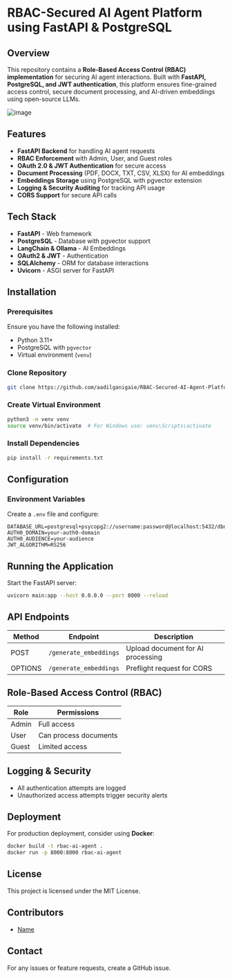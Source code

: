 # RBAC-Secured AI Agent Platform using FastAPI & PostgreSQL

## Overview
This repository contains a **Role-Based Access Control (RBAC) implementation** for securing AI agent interactions. Built with **FastAPI, PostgreSQL, and JWT authentication**, this platform ensures fine-grained access control, secure document processing, and AI-driven embeddings using open-source LLMs.

![image](https://github.com/user-attachments/assets/1b2de021-7522-414c-98b2-6e2fe230d2e9)


## Features
- **FastAPI Backend** for handling AI agent requests
- **RBAC Enforcement** with Admin, User, and Guest roles
- **OAuth 2.0 & JWT Authentication** for secure access
- **Document Processing** (PDF, DOCX, TXT, CSV, XLSX) for AI embeddings
- **Embeddings Storage** using PostgreSQL with pgvector extension
- **Logging & Security Auditing** for tracking API usage
- **CORS Support** for secure API calls

## Tech Stack
- **FastAPI** - Web framework
- **PostgreSQL** - Database with pgvector support
- **LangChain & Ollama** - AI Embeddings
- **OAuth2 & JWT** - Authentication
- **SQLAlchemy** - ORM for database interactions
- **Uvicorn** - ASGI server for FastAPI

## Installation
### Prerequisites
Ensure you have the following installed:
- Python 3.11+
- PostgreSQL with `pgvector`
- Virtual environment (`venv`)

### Clone Repository
```bash
git clone https://github.com/aadilganigaie/RBAC-Secured-AI-Agent-Platform-using-FastAPI-PostgreSQL.git
```

### Create Virtual Environment
```bash
python3 -m venv venv
source venv/bin/activate  # For Windows use: venv\Scripts\activate
```

### Install Dependencies
```bash
pip install -r requirements.txt
```

## Configuration
### Environment Variables
Create a `.env` file and configure:
```env
DATABASE_URL=postgresql+psycopg2://username:password@localhost:5432/dbname
AUTH0_DOMAIN=your-auth0-domain
AUTH0_AUDIENCE=your-audience
JWT_ALGORITHM=RS256
```

## Running the Application
Start the FastAPI server:
```bash
uvicorn main:app --host 0.0.0.0 --port 8000 --reload
```

## API Endpoints
| Method | Endpoint | Description |
|--------|---------|-------------|
| POST   | `/generate_embeddings` | Upload document for AI processing |
| OPTIONS | `/generate_embeddings` | Preflight request for CORS |

## Role-Based Access Control (RBAC)
| Role  | Permissions |
|-------|------------|
| Admin | Full access |
| User  | Can process documents |
| Guest | Limited access |

## Logging & Security
- All authentication attempts are logged
- Unauthorized access attempts trigger security alerts

## Deployment
For production deployment, consider using **Docker**:
```bash
docker build -t rbac-ai-agent .
docker run -p 8000:8000 rbac-ai-agent
```

## License
This project is licensed under the MIT License.

## Contributors
- [Name](https://github.com/aadilganigaie)

## Contact
For any issues or feature requests, create a GitHub issue.
